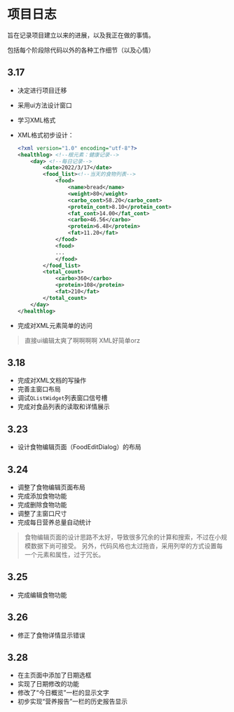 # 项目日志

旨在记录项目建立以来的进展，以及我正在做的事情。

包括每个阶段除代码以外的各种工作细节（以及心情）

## 3.17

- 决定进行项目迁移
- 采用ui方法设计窗口
- 学习XML格式
- XML格式初步设计：

    ```XML
    <?xml version="1.0" encoding="utf-8"?>
    <healthlog> <!--根元素：健康记录-->
        <day> <!--每日记录-->
            <date>2022/3/17</date>
            <food_list><!--当天的食物列表-->
                <food>
                    <name>bread</name>
                    <weight>80</weight>
                    <carbo_cont>58.20</carbo_cont>
                    <protein_cont>8.10</protein_cont>
                    <fat_cont>14.00</fat_cont>
                    <carbo>46.56</carbo>
                    <protein>6.48</protein>
                    <fat>11.20</fat>
                </food>
                <food>
                ...
                </food>
            </food_list>
            <total_count>
                <carbo>360</carbo>
                <protein>108</protein>
                <fat>210</fat>
            </total_count>
        </day>
    </healthlog>
    ```

- 完成对XML元素简单的访问

> 直接ui编辑太爽了啊啊啊啊
> XML好简单orz

## 3.18

- 完成对XML文档的写操作
- 完善主窗口布局
- 调试`QListWidget`列表窗口信号槽
- 完成对食品列表的读取和详情展示

## 3.23

- 设计食物编辑页面（FoodEditDialog）的布局

## 3.24

- 调整了食物编辑页面布局
- 完成添加食物功能
- 完成删除食物功能
- 调整了主窗口尺寸
- 完成每日营养总量自动统计

> 食物编辑页面的设计思路不太好，导致很多冗余的计算和搜索，不过在小规模数据下尚可接受。
> 另外，代码风格也太过拖沓，采用列举的方式设置每一个元素和属性，过于冗长。

## 3.25

- 完成编辑食物功能

## 3.26

- 修正了食物详情显示错误

## 3.28

- 在主页面中添加了日期选框
- 实现了日期修改的功能
- 修改了“今日概览”一栏的显示文字
- 初步实现“营养报告”一栏的历史报告显示
